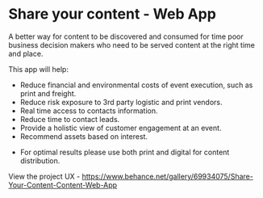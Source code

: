 # Share your content - Web App

A better way for content to be discovered and consumed for time poor business decision makers who need to be served content at the right time and place.

This app will help:
- Reduce financial and environmental costs of event execution, such as print and freight.
- Reduce risk exposure to 3rd party logistic and print vendors.
- Real time access to contacts information.
- Reduce time to contact leads. 
- Provide a holistic view of customer engagement at an event.
- Recommend assets based on interest. 

* For optimal results please use both print and digital for content distribution. 


View the project UX - https://www.behance.net/gallery/69934075/Share-Your-Content-Content-Web-App
